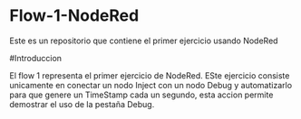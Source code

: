 # Flow-1-NodeRed
Este es un repositorio que contiene el primer ejercicio usando NodeRed

#Introduccion

El flow 1 representa el primer ejercicio de NodeRed. ESte ejercicio consiste unicamente en conectar un nodo Inject con un nodo Debug y automatizarlo para que genere un TimeStamp cada un segundo, esta accion permite demostrar el uso de la pestaña Debug. 
